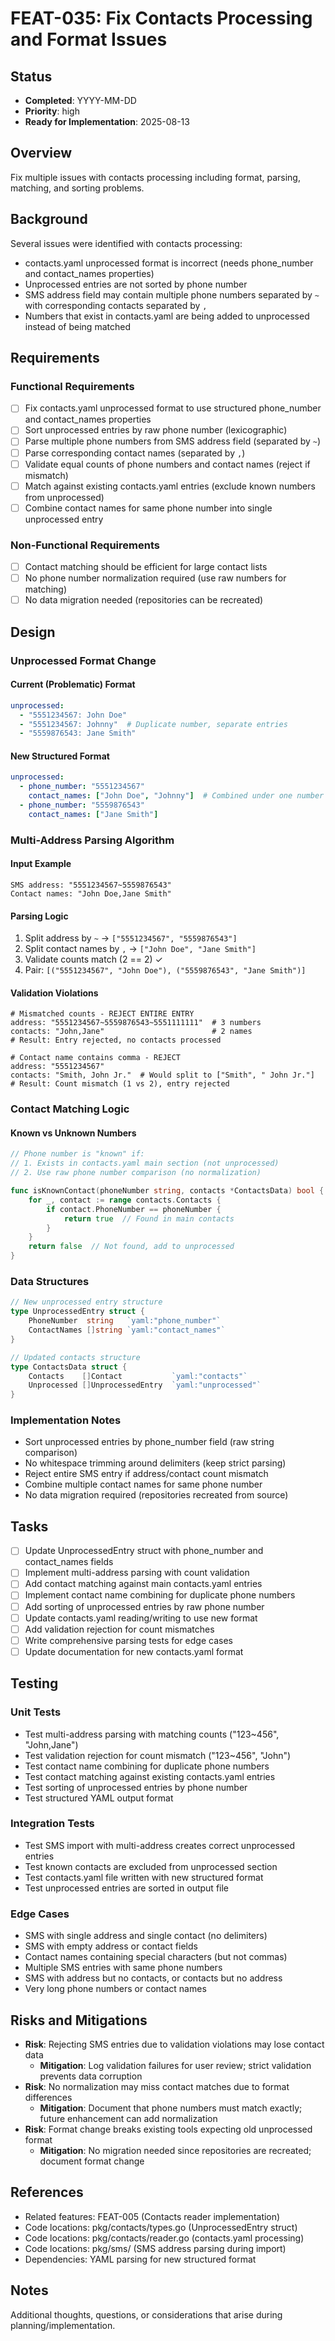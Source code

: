 # FEAT-035: Fix Contacts Processing and Format Issues

## Status
- **Completed**: YYYY-MM-DD
- **Priority**: high
- **Ready for Implementation**: 2025-08-13

## Overview
Fix multiple issues with contacts processing including format, parsing, matching, and sorting problems.

## Background
Several issues were identified with contacts processing:
- contacts.yaml unprocessed format is incorrect (needs phone_number and contact_names properties)
- Unprocessed entries are not sorted by phone number
- SMS address field may contain multiple phone numbers separated by `~` with corresponding contacts separated by `,`
- Numbers that exist in contacts.yaml are being added to unprocessed instead of being matched

## Requirements
### Functional Requirements
- [ ] Fix contacts.yaml unprocessed format to use structured phone_number and contact_names properties
- [ ] Sort unprocessed entries by raw phone number (lexicographic)
- [ ] Parse multiple phone numbers from SMS address field (separated by `~`)
- [ ] Parse corresponding contact names (separated by `,`)
- [ ] Validate equal counts of phone numbers and contact names (reject if mismatch)
- [ ] Match against existing contacts.yaml entries (exclude known numbers from unprocessed)
- [ ] Combine contact names for same phone number into single unprocessed entry

### Non-Functional Requirements
- [ ] Contact matching should be efficient for large contact lists
- [ ] No phone number normalization required (use raw numbers for matching)
- [ ] No data migration needed (repositories can be recreated)

## Design
### Unprocessed Format Change

#### Current (Problematic) Format
```yaml
unprocessed:
  - "5551234567: John Doe"
  - "5551234567: Johnny"  # Duplicate number, separate entries
  - "5559876543: Jane Smith"
```

#### New Structured Format
```yaml
unprocessed:
  - phone_number: "5551234567"
    contact_names: ["John Doe", "Johnny"]  # Combined under one number
  - phone_number: "5559876543"
    contact_names: ["Jane Smith"]
```

### Multi-Address Parsing Algorithm

#### Input Example
```
SMS address: "5551234567~5559876543"
Contact names: "John Doe,Jane Smith"
```

#### Parsing Logic
1. Split address by `~` → `["5551234567", "5559876543"]`
2. Split contact names by `,` → `["John Doe", "Jane Smith"]`
3. Validate counts match (2 == 2) ✓
4. Pair: `[("5551234567", "John Doe"), ("5559876543", "Jane Smith")]`

#### Validation Violations
```
# Mismatched counts - REJECT ENTIRE ENTRY
address: "5551234567~5559876543~5551111111"  # 3 numbers
contacts: "John,Jane"                        # 2 names
# Result: Entry rejected, no contacts processed

# Contact name contains comma - REJECT
address: "5551234567"
contacts: "Smith, John Jr."  # Would split to ["Smith", " John Jr."]
# Result: Count mismatch (1 vs 2), entry rejected
```

### Contact Matching Logic

#### Known vs Unknown Numbers
```go
// Phone number is "known" if:
// 1. Exists in contacts.yaml main section (not unprocessed)
// 2. Use raw phone number comparison (no normalization)

func isKnownContact(phoneNumber string, contacts *ContactsData) bool {
    for _, contact := range contacts.Contacts {
        if contact.PhoneNumber == phoneNumber {
            return true  // Found in main contacts
        }
    }
    return false  // Not found, add to unprocessed
}
```

### Data Structures
```go
// New unprocessed entry structure
type UnprocessedEntry struct {
    PhoneNumber  string   `yaml:"phone_number"`
    ContactNames []string `yaml:"contact_names"`
}

// Updated contacts structure
type ContactsData struct {
    Contacts    []Contact           `yaml:"contacts"`
    Unprocessed []UnprocessedEntry  `yaml:"unprocessed"`
}
```

### Implementation Notes
- Sort unprocessed entries by phone_number field (raw string comparison)
- No whitespace trimming around delimiters (keep strict parsing)
- Reject entire SMS entry if address/contact count mismatch
- Combine multiple contact names for same phone number
- No data migration required (repositories recreated from source)

## Tasks
- [ ] Update UnprocessedEntry struct with phone_number and contact_names fields
- [ ] Implement multi-address parsing with count validation
- [ ] Add contact matching against main contacts.yaml entries
- [ ] Implement contact name combining for duplicate phone numbers
- [ ] Add sorting of unprocessed entries by raw phone number
- [ ] Update contacts.yaml reading/writing to use new format
- [ ] Add validation rejection for count mismatches
- [ ] Write comprehensive parsing tests for edge cases
- [ ] Update documentation for new contacts.yaml format

## Testing
### Unit Tests
- Test multi-address parsing with matching counts ("123~456", "John,Jane")
- Test validation rejection for count mismatch ("123~456", "John")
- Test contact name combining for duplicate phone numbers
- Test contact matching against existing contacts.yaml entries
- Test sorting of unprocessed entries by phone number
- Test structured YAML output format

### Integration Tests
- Test SMS import with multi-address creates correct unprocessed entries
- Test known contacts are excluded from unprocessed section
- Test contacts.yaml file written with new structured format
- Test unprocessed entries are sorted in output file

### Edge Cases
- SMS with single address and single contact (no delimiters)
- SMS with empty address or contact fields
- Contact names containing special characters (but not commas)
- Multiple SMS entries with same phone numbers
- SMS with address but no contacts, or contacts but no address
- Very long phone numbers or contact names

## Risks and Mitigations
- **Risk**: Rejecting SMS entries due to validation violations may lose contact data
  - **Mitigation**: Log validation failures for user review; strict validation prevents data corruption
- **Risk**: No normalization may miss contact matches due to format differences
  - **Mitigation**: Document that phone numbers must match exactly; future enhancement can add normalization
- **Risk**: Format change breaks existing tools expecting old unprocessed format
  - **Mitigation**: No migration needed since repositories are recreated; document format change

## References
- Related features: FEAT-005 (Contacts reader implementation)
- Code locations: pkg/contacts/types.go (UnprocessedEntry struct)
- Code locations: pkg/contacts/reader.go (contacts.yaml processing)
- Code locations: pkg/sms/ (SMS address parsing during import)
- Dependencies: YAML parsing for new structured format

## Notes
Additional thoughts, questions, or considerations that arise during planning/implementation.